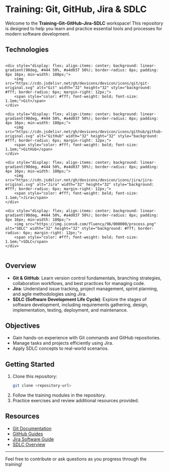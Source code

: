 # Training: Git, GitHub, Jira & SDLC

Welcome to the **Training-Git-GitHub-Jira-SDLC** workspace! This repository is designed to help you learn and practice essential tools and processes for modern software development.

## Technologies

<div style="display: flex; gap: 16px;">

    <div style="display: flex; align-items: center; background: linear-gradient(90deg, #444 50%, #a4d037 50%); border-radius: 8px; padding: 4px 16px; min-width: 180px;">
        <img src="https://cdn.jsdelivr.net/gh/devicons/devicon/icons/git/git-original.svg" alt="Git" width="32" height="32" style="background: #fff; border-radius: 6px; margin-right: 12px;">
        <span style="color: #fff; font-weight: bold; font-size: 1.1em;">Git</span>
    </div>

    <div style="display: flex; align-items: center; background: linear-gradient(90deg, #444 50%, #a4d037 50%); border-radius: 8px; padding: 4px 16px; min-width: 180px;">
        <img src="https://cdn.jsdelivr.net/gh/devicons/devicon/icons/github/github-original.svg" alt="GitHub" width="32" height="32" style="background: #fff; border-radius: 6px; margin-right: 12px;">
        <span style="color: #fff; font-weight: bold; font-size: 1.1em;">GitHub</span>
    </div>

    <div style="display: flex; align-items: center; background: linear-gradient(90deg, #444 50%, #a4d037 50%); border-radius: 8px; padding: 4px 16px; min-width: 180px;">
        <img src="https://cdn.jsdelivr.net/gh/devicons/devicon/icons/jira/jira-original.svg" alt="Jira" width="32" height="32" style="background: #fff; border-radius: 6px; margin-right: 12px;">
        <span style="color: #fff; font-weight: bold; font-size: 1.1em;">Jira</span>
    </div>

    <div style="display: flex; align-items: center; background: linear-gradient(90deg, #444 50%, #a4d037 50%); border-radius: 8px; padding: 4px 16px; min-width: 180px;">
        <img src="https://img.icons8.com/fluency/96/000000/process.png" alt="SDLC" width="32" height="32" style="background: #fff; border-radius: 6px; margin-right: 12px;">
        <span style="color: #fff; font-weight: bold; font-size: 1.1em;">SDLC</span>
    </div>

</div>

## Overview

- **Git & GitHub**: Learn version control fundamentals, branching strategies, collaboration workflows, and best practices for managing code.
- **Jira**: Understand issue tracking, project management, sprint planning, and agile methodologies using Jira.
- **SDLC (Software Development Life Cycle)**: Explore the stages of software development, including requirements gathering, design, implementation, testing, deployment, and maintenance.

## Objectives

- Gain hands-on experience with Git commands and GitHub repositories.
- Manage tasks and projects efficiently using Jira.
- Apply SDLC concepts to real-world scenarios.

## Getting Started

1. Clone this repository:
    ```sh
    git clone <repository-url>
    ```
2. Follow the training modules in the repository.
3. Practice exercises and review additional resources provided.

## Resources

- [Git Documentation](https://git-scm.com/doc)
- [GitHub Guides](https://guides.github.com/)
- [Jira Software Guide](https://www.atlassian.com/software/jira/guides)
- [SDLC Overview](https://www.atlassian.com/software-development/software-development-life-cycle)

---

Feel free to contribute or ask questions as you progress through the training!